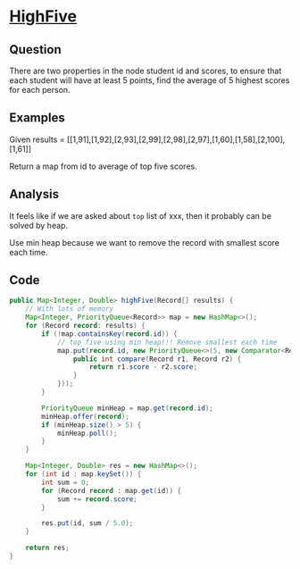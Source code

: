 # [HighFive](http://www.lintcode.com/en/problem/high-five/)

## Question

There are two properties in the node student id and scores, to ensure that each student will have at least 5 points, find the average of 5 highest scores for each person.

## Examples

Given results = [[1,91],[1,92],[2,93],[2,99],[2,98],[2,97],[1,60],[1,58],[2,100],[1,61]]

Return a map from id to average of top five scores.

## Analysis

It feels like if we are asked about `top` list of xxx, then it probably can be solved by heap.

Use min heap because we want to remove the record with smallest score each time.

## Code

```java
public Map<Integer, Double> highFive(Record[] results) {
    // With lots of memory
    Map<Integer, PriorityQueue<Record>> map = new HashMap<>();
    for (Record record: results) {
        if (!map.containsKey(record.id)) {
            // top five using min heap!!! Remove smallest each time
            map.put(record.id, new PriorityQueue<>(5, new Comparator<Record>(){
                public int compare(Record r1, Record r2) {
                    return r1.score - r2.score;
                }
            }));
        }

        PriorityQueue minHeap = map.get(record.id);
        minHeap.offer(record);
        if (minHeap.size() > 5) {
            minHeap.poll();
        }
    }

    Map<Integer, Double> res = new HashMap<>();
    for (int id : map.keySet()) {
        int sum = 0;
        for (Record record : map.get(id)) {
            sum += record.score;
        }

        res.put(id, sum / 5.0);
    }

    return res;
}
```
